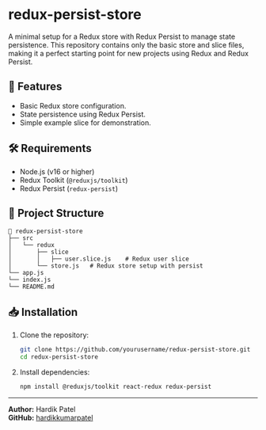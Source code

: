 # redux-persist-store

A minimal setup for a Redux store with Redux Persist to manage state persistence. This repository contains only the basic store and slice files, making it a perfect starting point for new projects using Redux and Redux Persist.

## 🚀 Features
- Basic Redux store configuration.
- State persistence using Redux Persist.
- Simple example slice for demonstration.

## 🛠️ Requirements
- Node.js (v16 or higher)
- Redux Toolkit (`@reduxjs/toolkit`)
- Redux Persist (`redux-persist`)

## 📂 Project Structure
```
📂 redux-persist-store
├── src
│   └── redux
│       ├── slice
│       │   ├── user.slice.js    # Redux user slice         
│       └── store.js   # Redux store setup with persist
└── app.js
└── index.js
└── README.md
```

## 📥 Installation
1. Clone the repository:
   ```bash
   git clone https://github.com/yourusername/redux-persist-store.git
   cd redux-persist-store
   ```
2. Install dependencies:
   ```bash
   npm install @reduxjs/toolkit react-redux redux-persist
   ```


---
**Author:** Hardik Patel  
**GitHub:** [hardikkumarpatel](https://github.com/hardikkumarpatel)

